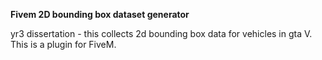 **Fivem 2D bounding box dataset generator**

yr3 dissertation - this collects 2d bounding box data for vehicles in gta V. This is a plugin for FiveM.
